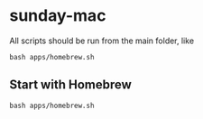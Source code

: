 # sunday-mac

All scripts should be run from the main folder, like

```
bash apps/homebrew.sh
```

## Start with Homebrew

```
bash apps/homebrew.sh
```
